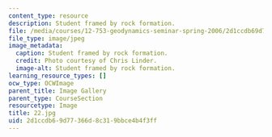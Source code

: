 ```yaml
---
content_type: resource
description: Student framed by rock formation.
file: /media/courses/12-753-geodynamics-seminar-spring-2006/2d1ccdb69d77366d8c319bbce4b4f3ff_22.jpg
file_type: image/jpeg
image_metadata:
  caption: Student framed by rock formation.
  credit: Photo courtesy of Chris Linder.
  image-alt: Student framed by rock formation.
learning_resource_types: []
ocw_type: OCWImage
parent_title: Image Gallery
parent_type: CourseSection
resourcetype: Image
title: 22.jpg
uid: 2d1ccdb6-9d77-366d-8c31-9bbce4b4f3ff
---
```

